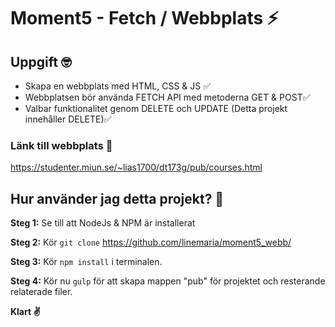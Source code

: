 # Moment5 - Fetch / Webbplats ⚡️

## Uppgift 🤓
- Skapa en webbplats med HTML, CSS & JS ✅
- Webbplatsen bör använda FETCH API med metoderna GET & POST✅
- Valbar funktionalitet genom DELETE och UPDATE (Detta projekt innehåller DELETE)✅

### Länk till webbplats 🌟
https://studenter.miun.se/~lias1700/dt173g/pub/courses.html

## Hur använder jag detta projekt? 🌿
**Steg 1:** Se till att NodeJs & NPM är installerat

**Steg 2:** Kör ``` git clone ``` https://github.com/linemaria/moment5_webb/ 

**Steg 3:** Kör ``` npm install ``` i terminalen.

**Steg 4:** Kör nu ``` gulp ``` för att skapa mappen "pub" för projektet och resterande relaterade filer.

**Klart ✌️**
